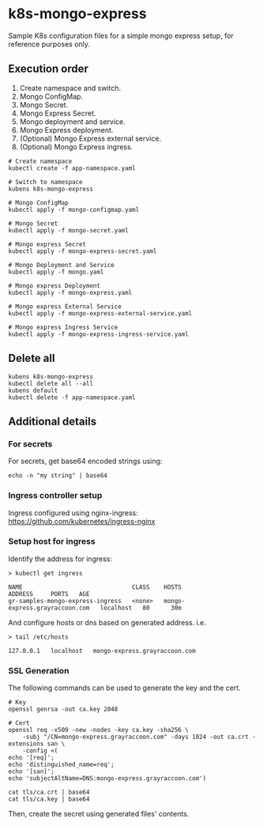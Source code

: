 # k8s-mongo-express
Sample K8s configuration files for a simple mongo express setup, for reference purposes only.

## Execution order

1. Create namespace and switch.
1. Mongo ConfigMap.
1. Mongo Secret.
1. Mongo Express Secret.
1. Mongo deployment and service.
1. Mongo Express deployment.
1. (Optional) Mongo Express external service.
1. (Optional) Mongo Express ingress.

```shell
# Create namespace
kubectl create -f app-namespace.yaml

# Switch to namespace
kubens k8s-mongo-express

# Mongo ConfigMap
kubectl apply -f mongo-configmap.yaml

# Mongo Secret
kubectl apply -f mongo-secret.yaml

# Mongo express Secret
kubectl apply -f mongo-express-secret.yaml

# Mongo Deployment and Service
kubectl apply -f mongo.yaml

# Mongo express Deployment
kubectl apply -f mongo-express.yaml

# Mongo express External Service
kubectl apply -f mongo-express-external-service.yaml

# Mongo express Ingress Service
kubectl apply -f mongo-express-ingress-service.yaml
```

## Delete all

```shell
kubens k8s-mongo-express
kubectl delete all --all
kubens default
kubectl delete -f app-namespace.yaml
```

## Additional details

### For secrets

For secrets, get base64 encoded strings using:
```shell
echo -n "my string" | base64
```

### Ingress controller setup

Ingress configured using nginx-ingress:
https://github.com/kubernetes/ingress-nginx

### Setup host for ingress

Identify the address for ingress:
```shell
> kubectl get ingress

NAME                               CLASS    HOSTS                           ADDRESS     PORTS   AGE
gr-samples-mongo-express-ingress   <none>   mongo-express.grayraccoon.com   localhost   80      30m
```

And configure hosts or dns based on generated address. i.e.
```shell
> tail /etc/hosts

127.0.0.1	localhost	mongo-express.grayraccoon.com
```

### SSL Generation

The following commands can be used to generate the key and the cert.

```shell
# Key
openssl genrsa -out ca.key 2048

# Cert
openssl req -x509 -new -nodes -key ca.key -sha256 \
    -subj "/CN=mongo-express.grayraccoon.com" -days 1024 -out ca.crt -extensions san \
    -config <(
echo '[req]';
echo 'distinguished_name=req';
echo '[san]';
echo 'subjectAltName=DNS:mongo-express.grayraccoon.com')

cat tls/ca.crt | base64
cat tls/ca.key | base64
```

Then, create the secret using generated files' contents.
